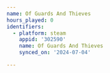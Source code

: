 ```yaml
---
name: Of Guards And Thieves
hours_played: 0
identifiers:
  - platform: steam
    appid: '302590'
    name: Of Guards And Thieves
    synced_on: '2024-07-04'

---
```

